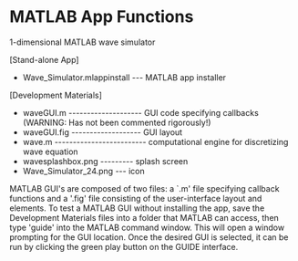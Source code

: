 # MATLAB App Functions
1-dimensional MATLAB wave simulator

[Stand-alone App]
* Wave_Simulator.mlappinstall --- MATLAB app installer

[Development Materials]
* waveGUI.m -------------------- GUI code specifying callbacks (WARNING: Has not been commented rigorously!)
* waveGUI.fig ------------------- GUI layout
* wave.m ------------------------- computational engine for discretizing wave equation
* wavesplashbox.png --------- splash screen
* Wave_Simulator_24.png --- icon

MATLAB GUI's are composed of two files: a `.m' file specifying callback functions and a '.fig' file consisting of the user-interface layout and elements. To test a MATLAB GUI without installing the app, save the Development Materials files into a folder that MATLAB can access, then type 'guide' into the MATLAB command window. This will open a window prompting for the GUI location. Once the desired GUI is selected, it can be run by clicking the green play button on the GUIDE interface.
